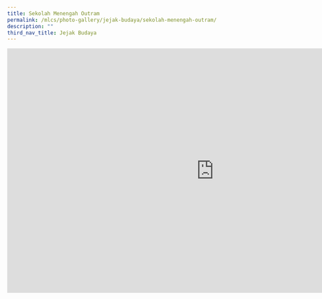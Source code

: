 ```yaml
---
title: Sekolah Menengah Outram
permalink: /mlcs/photo-gallery/jejak-budaya/sekolah-menengah-outram/
description: ""
third_nav_title: Jejak Budaya
---
```

<iframe allowfullscreen="true" height="569" width="960" frameborder="0" src="https://docs.google.com/presentation/d/e/2PACX-1vS43PTXujoBelyAKx-QUiTG0rG5ngmCKcUdO7qihGkT2KVLpZP8sDp2AktuvdZKnwhFQxLCFGYZrt0e/embed?start=true&amp;loop=true&amp;delayms=5000"></iframe>